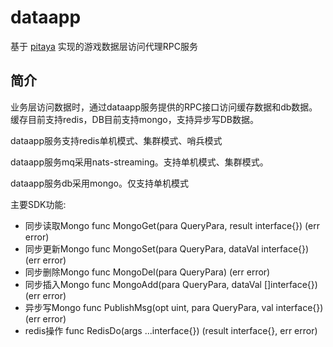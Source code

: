 # dataapp

基于 [pitaya](https://github.com/topfreegames/pitaya) 实现的游戏数据层访问代理RPC服务

## 简介
业务层访问数据时，通过dataapp服务提供的RPC接口访问缓存数据和db数据。缓存目前支持redis，DB目前支持mongo，支持异步写DB数据。

dataapp服务支持redis单机模式、集群模式、哨兵模式

dataapp服务mq采用nats-streaming。支持单机模式、集群模式。

dataapp服务db采用mongo。仅支持单机模式


主要SDK功能:

- 同步读取Mongo func MongoGet(para QueryPara, result interface{}) (err error)
- 同步更新Mongo func MongoSet(para QueryPara, dataVal interface{}) (err error) 
- 同步删除Mongo func MongoDel(para QueryPara) (err error) 
- 同步插入Mongo func MongoAdd(para QueryPara, dataVal []interface{}) (err error) 
- 异步写Mongo func PublishMsg(opt uint, para QueryPara, val interface{}) (err error) 
- redis操作 func RedisDo(args ...interface{}) (result interface{}, err error) 
